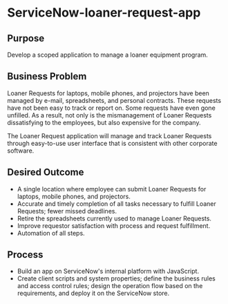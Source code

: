 # ServiceNow-loaner-request-app

## Purpose
Develop a scoped application to manage a loaner equipment program.

## Business Problem 
Loaner Requests for laptops, mobile phones, and projectors have been managed by e-mail, spreadsheets, and personal contracts. 
These requests have not been easy to track or report on. 
Some requests have even gone unfilled. As a result, not only is the mismanagement of Loaner Requests dissatisfying to the employees, 
but also expensive for the company. 

The Loaner Request application will manage and track Loaner Requests through easy-to-use user interface that is consistent with other corporate software. 

## Desired Outcome 
- A single location where employee can submit Loaner Requests for laptops, mobile phones, and projectors. 
- Accurate and timely completion of all tasks necessary to fulfill Loaner Requests; fewer missed deadlines. 
- Retire the spreadsheets currently used to manage Loaner Requests. 
- Improve requestor satisfaction with process and request fulfillment. 
- Automation of all steps. 

## Process
- Build an app on ServiceNow's internal platform with JavaScript.
- Create client scripts and system properties; define the business rules and access control rules; design the operation flow based on the requirements, 
and deploy it on the ServiceNow store. 
